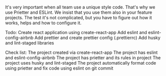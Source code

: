 It's very important when all team use a unique style code. That's why we use Prietter and ESLint. We insist that you use them also in your feature projects. The test it's not complicated, but you have to figure out how it works, helps and how to configure it.

Todo:
Create react application using create-react-app
Add eslint and eslint-config-airbnb
Add prettier and create prettier config (.prettierrc)
Add husky and lint-staged libraries

Check list:
The project created via create-react-app
The project has eslint and eslint-config-airbnb
The project has prietter and its rules in project
The project uses husky and lint-staged
The project automatically format code using prietter and fix code using eslint on git commit
